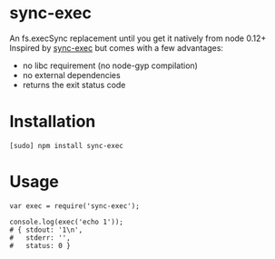 sync-exec
=========

An fs.execSync replacement until you get it natively from node 0.12+
Inspired by [sync-exec](https://www.npmjs.org/package/exec-sync) but comes with a few advantages:
- no libc requirement (no node-gyp compilation)
- no external dependencies
- returns the exit status code

# Installation
    [sudo] npm install sync-exec

# Usage
    var exec = require('sync-exec');

    console.log(exec('echo 1'));
    # { stdout: '1\n',
    #   stderr: '',
    #   status: 0 }
